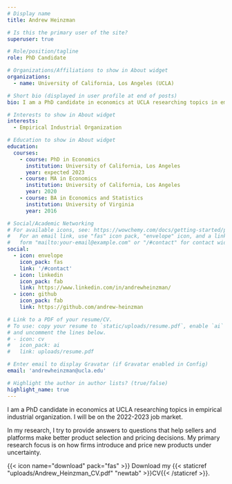 ```yaml
---
# Display name
title: Andrew Heinzman

# Is this the primary user of the site?
superuser: true

# Role/position/tagline
role: PhD Candidate

# Organizations/Affiliations to show in About widget
organizations:
  - name: University of California, Los Angeles (UCLA)

# Short bio (displayed in user profile at end of posts)
bio: I am a PhD candidate in economics at UCLA researching topics in empirical industrial organization. I will be on the 2022-2023 job market.

# Interests to show in About widget
interests:
  - Empirical Industrial Organization

# Education to show in About widget
education:
  courses:
    - course: PhD in Economics
      institution: University of California, Los Angeles
      year: expected 2023
    - course: MA in Economics
      institution: University of California, Los Angeles
      year: 2020
    - course: BA in Economics and Statistics
      institution: University of Virginia
      year: 2016

# Social/Academic Networking
# For available icons, see: https://wowchemy.com/docs/getting-started/page-builder/#icons
#   For an email link, use "fas" icon pack, "envelope" icon, and a link in the
#   form "mailto:your-email@example.com" or "/#contact" for contact widget.
social:
  - icon: envelope
    icon_pack: fas
    link: '/#contact'
  - icon: linkedin
    icon_pack: fab
    link: https://www.linkedin.com/in/andrewheinzman/
  - icon: github
    icon_pack: fab
    link: https://github.com/andrew-heinzman

# Link to a PDF of your resume/CV.
# To use: copy your resume to `static/uploads/resume.pdf`, enable `ai` icons in `params.toml`,
# and uncomment the lines below.
# - icon: cv
#   icon_pack: ai
#   link: uploads/resume.pdf

# Enter email to display Gravatar (if Gravatar enabled in Config)
email: 'andrewheinzman@ucla.edu'

# Highlight the author in author lists? (true/false)
highlight_name: true
---
```


I am a PhD candidate in economics at UCLA researching topics in empirical industrial organization. I will be on the 2022-2023 job market.

In my research, I try to provide answers to questions that help sellers and platforms make better product selection and pricing decisions. My primary research focus is on how firms introduce and price new products under uncertainty.


{{< icon name="download" pack="fas" >}} Download my {{< staticref "uploads/Andrew_Heinzman_CV.pdf" "newtab" >}}CV{{< /staticref >}}.
